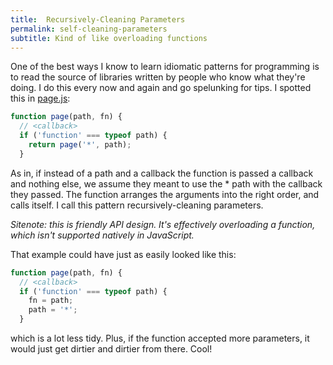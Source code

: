 ```yaml
---
title:  Recursively-Cleaning Parameters
permalink: self-cleaning-parameters
subtitle: Kind of like overloading functions
---
```


One of the best ways I know to learn idiomatic patterns for programming is to read the source of libraries written by people who know what they're doing. I do this every now and again and go spelunking for tips. I spotted this in [page.js](https://github.com/visionmedia/page.js):

```javascript
function page(path, fn) {
  // <callback>
  if ('function' === typeof path) {
    return page('*', path);
  }
```

As in, if instead of a path and a callback the function is passed a callback and nothing else, we assume they meant to use the * path with the callback they passed. The function arranges the arguments into the right order, and calls itself. I call this pattern recursively-cleaning parameters.

_Sitenote: this is friendly API design. It's effectively overloading a function, which isn't supported natively in JavaScript._

That example could have just as easily looked like this:

```javascript
function page(path, fn) {
  // <callback>
  if ('function' === typeof path) {
    fn = path;
    path = '*';
  }
```

which is a lot less tidy. Plus, if the function accepted more parameters, it would just get dirtier and dirtier from there. Cool!
